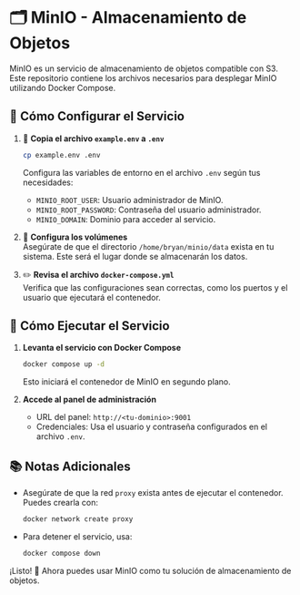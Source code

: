 # 🗂️ MinIO - Almacenamiento de Objetos

MinIO es un servicio de almacenamiento de objetos compatible con S3. Este repositorio contiene los archivos necesarios para desplegar MinIO utilizando Docker Compose.

## 🚀 Cómo Configurar el Servicio

1. 📄 **Copia el archivo `example.env` a `.env`**  
   ```bash
   cp example.env .env
   ```
   Configura las variables de entorno en el archivo `.env` según tus necesidades:
   - `MINIO_ROOT_USER`: Usuario administrador de MinIO.
   - `MINIO_ROOT_PASSWORD`: Contraseña del usuario administrador.
   - `MINIO_DOMAIN`: Dominio para acceder al servicio.

2. 📂 **Configura los volúmenes**  
   Asegúrate de que el directorio `/home/bryan/minio/data` exista en tu sistema. Este será el lugar donde se almacenarán los datos.

3. ✏️ **Revisa el archivo `docker-compose.yml`**  
   Verifica que las configuraciones sean correctas, como los puertos y el usuario que ejecutará el contenedor.

## 🐳 Cómo Ejecutar el Servicio

1. **Levanta el servicio con Docker Compose**  
   ```bash
   docker compose up -d
   ```
   Esto iniciará el contenedor de MinIO en segundo plano.

2. **Accede al panel de administración**  
   - URL del panel: `http://<tu-dominio>:9001`
   - Credenciales: Usa el usuario y contraseña configurados en el archivo `.env`.

## 📚 Notas Adicionales

- Asegúrate de que la red `proxy` exista antes de ejecutar el contenedor. Puedes crearla con:
  ```bash
  docker network create proxy
  ```
- Para detener el servicio, usa:
  ```bash
  docker compose down
  ```

¡Listo! 🎉 Ahora puedes usar MinIO como tu solución de almacenamiento de objetos.
